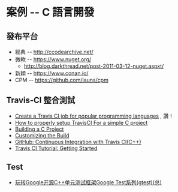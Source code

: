 # 案例 -- C 語言開發

## 發布平台

* 經典 -- <http://ccodearchive.net/>
* 微軟 -- <https://www.nuget.org/>
    * <http://blog.darkthread.net/post-2011-03-12-nuget.aspxt/>
* 新穎 -- <https://www.conan.io/>
* CPM -- <https://github.com/iauns/cpm>

## Travis-CI 整合測試

* [Create a Travis CI job for popular programming languages](https://github.com/softwaresaved/build_and_test_examples/blob/master/travis/Languages.md) , 讚！
* [How to properly setup TravisCI For a simple C project](http://stackoverflow.com/questions/33342663/how-to-properly-setup-travisci-for-a-simple-c-project)
* [Building a C Project](https://docs.travis-ci.com/user/languages/c/)
* [Customizing the Build](https://docs.travis-ci.com/user/customizing-the-build/)
* [GitHub: Continuous Integration with Travis CI(C++)](https://devsector.wordpress.com/2014/11/09/github-continuous-integration-with-travis-ci/)
* [Travis CI Tutorial: Getting Started](https://www.raywenderlich.com/109418/travis-ci-tutorial)

## Test
* [玩转Google开源C++单元测试框架Google Test系列(gtest)(总)](http://www.cnblogs.com/coderzh/archive/2009/04/06/1426755.html)